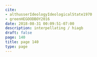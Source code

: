 ```yaml
---
cite:
- althusserIdeologyIdeologicalState1970
- greenHEGOODBOY2016
date: 2018-08-31 00:09:51-07:00
description: interpellating / hiagb
draft: false
page: 140
title: page 140
type: page
---
```

